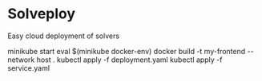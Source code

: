 # Solveploy
Easy cloud deployment of solvers

minikube start eval $(minikube docker-env)
docker build -t my-frontend --network host .
kubectl apply -f deployment.yaml
kubectl apply -f service.yaml 
